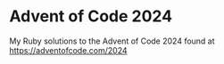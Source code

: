 # Advent of Code 2024

My Ruby solutions to the Advent of Code 2024 found at https://adventofcode.com/2024
